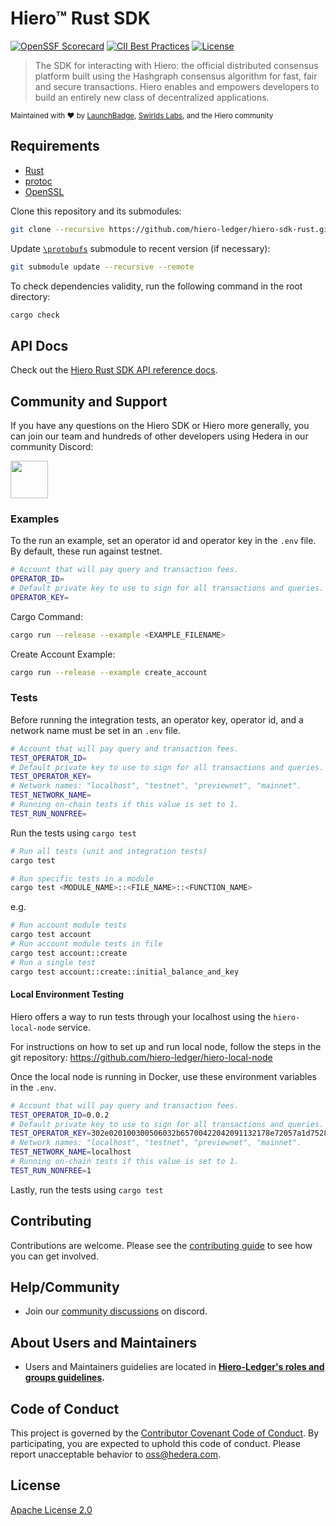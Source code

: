 # Hiero™ Rust SDK

[![OpenSSF Scorecard](https://api.scorecard.dev/projects/github.com/hiero-ledger/hiero-sdk-rust/badge)](https://scorecard.dev/viewer/?uri=github.com/hiero-ledger/hiero-sdk-rust)
[![CII Best Practices](https://bestpractices.coreinfrastructure.org/projects/10697/badge)](https://bestpractices.coreinfrastructure.org/projects/10697)
[![License](https://img.shields.io/badge/license-apache2-blue.svg)](LICENSE)

> The SDK for interacting with Hiero: the official distributed
> consensus platform built using the Hashgraph consensus algorithm for fast,
> fair and secure transactions. Hiero enables and empowers developers to
> build an entirely new class of decentralized applications.

<sub>Maintained with ❤️ by <a href="https://launchbadge.com" target="_blank">LaunchBadge</a>, <a href="https://www.swirlds.com/" target="_blank">Swirlds Labs</a>, and the Hiero community</sub>

## Requirements

- [Rust](https://rustup.rs)
- [protoc](https://grpc.io/docs/protoc-installation)
- [OpenSSL](https://www.openssl.org/)

Clone this repository and its submodules:

```bash
git clone --recursive https://github.com/hiero-ledger/hiero-sdk-rust.git

```

Update [`\protobufs`](https://github.com/hiero-ledger/hiero-consensus-node.git) submodule to recent version (if necessary):

```bash
git submodule update --recursive --remote
```

To check dependencies validity, run the following command in the root directory:

```bash
cargo check
```

## API Docs

Check out the [Hiero Rust SDK API reference docs](http://docs.rs/hedera/latest/hedera/index.html).

## Community and Support

If you have any questions on the Hiero SDK or Hiero more generally, you can join our team and hundreds of other developers using Hedera in our community Discord:

<a href="https://hedera.com/discord" target="_blank">
  <img alt="" src="https://user-images.githubusercontent.com/753919/167244200-b95cd3a6-6256-4eaf-b9b4-f1f192341485.png" height="60">
</a>

### Examples

To the run an example, set an operator id and operator key in the `.env` file. By default, these run against testnet.

```bash
# Account that will pay query and transaction fees.
OPERATOR_ID=
# Default private key to use to sign for all transactions and queries.
OPERATOR_KEY=
```

Cargo Command:
```bash
cargo run --release --example <EXAMPLE_FILENAME>
```

Create Account Example: 
```bash
cargo run --release --example create_account
```


### Tests

Before running the integration tests, an operator key, operator id, and a network name must be set in an `.env` file.

```bash
# Account that will pay query and transaction fees.
TEST_OPERATOR_ID=
# Default private key to use to sign for all transactions and queries.
TEST_OPERATOR_KEY=
# Network names: "localhost", "testnet", "previewnet", "mainnet".
TEST_NETWORK_NAME=
# Running on-chain tests if this value is set to 1.
TEST_RUN_NONFREE=
```

Run the tests using `cargo test`

```bash
# Run all tests (unit and integration tests)
cargo test

# Run specific tests in a module
cargo test <MODULE_NAME>::<FILE_NAME>::<FUNCTION_NAME>
```

e.g.
```bash
# Run account module tests
cargo test account
# Run account module tests in file
cargo test account::create
# Run a single test
cargo test account::create::initial_balance_and_key
```

#### Local Environment Testing

Hiero offers a way to run tests through your localhost using the `hiero-local-node` service.

For instructions on how to set up and run local node, follow the steps in the git repository:
<https://github.com/hiero-ledger/hiero-local-node>

Once the local node is running in Docker, use these environment variables in the `.env`.

```bash
# Account that will pay query and transaction fees.
TEST_OPERATOR_ID=0.0.2
# Default private key to use to sign for all transactions and queries.
TEST_OPERATOR_KEY=302e020100300506032b65700422042091132178e72057a1d7528025956fe39b0b847f200ab59b2fdd367017f3087137
# Network names: "localhost", "testnet", "previewnet", "mainnet".
TEST_NETWORK_NAME=localhost
# Running on-chain tests if this value is set to 1.
TEST_RUN_NONFREE=1
```

Lastly, run the tests using `cargo test`

## Contributing

Contributions are welcome. Please see the [contributing guide](https://github.com/hashgraph/.github/blob/main/CONTRIBUTING.md) to see how you can get involved.

## Help/Community

- Join our [community discussions](https://discord.lfdecentralizedtrust.org/) on discord.

## About Users and Maintainers

- Users and Maintainers guidelies are located in **[Hiero-Ledger's roles and groups guidelines](https://github.com/hiero-ledger/governance/blob/main/roles-and-groups.md#maintainers).**

## Code of Conduct

This project is governed by the [Contributor Covenant Code of Conduct](https://github.com/hashgraph/.github/blob/main/CODE_OF_CONDUCT.md). By participating, you are expected to uphold this code of conduct. Please report unacceptable behavior to [oss@hedera.com](mailto:oss@hedera.com).

## License

[Apache License 2.0](LICENSE)
